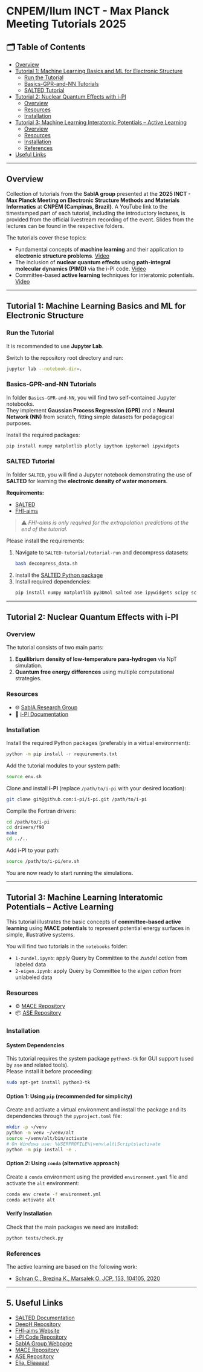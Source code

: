 # CNPEM/Ilum INCT - Max Planck Meeting Tutorials 2025

## 🗂️ Table of Contents

- [Overview](#overview)
- [Tutorial 1: Machine Learning Basics and ML for Electronic Structure](#tutorial-1-machine-learning-basics-and-ml-for-electronic-structure)
   - [Run the Tutorial](#run-the-tutorial)
   - [Basics-GPR-and-NN Tutorials](#basics-gpr-and-nn-tutorials)
   - [SALTED Tutorial](#salted-tutorial)
- [Tutorial 2: Nuclear Quantum Effects with i-PI](#tutorial-2-nuclear-quantum-effects-with-i-pi)
   - [Overview](#overview-1)
   - [Resources](#resources)
   - [Installation](#installation)
- [Tutorial 3: Machine Learning Interatomic Potentials – Active Learning](#tutorial-3-machine-learning-interatomic-potentials--active-learning)
   - [Overview](#overview-2)
   - [Resources](#resources-1)
   - [Installation](#installation-1)
   - [References](#references-1)
- [Useful Links](#5-useful-links)


---

## Overview

Collection of tutorials from the **SabIA group** presented at the **2025 INCT - Max Planck Meeting on Electronic Structure Methods and Materials Informatics** at **CNPEM (Campinas, Brazil)**. A YouTube link to the timestamped part of each tutorial, including the introductory lectures, is provided from the official livestream recording of the event. Slides from the lectures can be found in the respective folders.

The tutorials cover these topics:

- Fundamental concepts of **machine learning** and their application to **electronic structure problems**. [Video](https://www.youtube.com/watch?v=V9wDgLjeJoE&t=1s)
- The inclusion of **nuclear quantum effects** using **path-integral molecular dynamics (PIMD)** via the i-PI code. [Video](https://www.youtube.com/live/5TakNe0Yn4s?si=RXdVgpIzREhmNhuJ&t=5138)
- Committee-based **active learning** techniques for interatomic potentials. [Video](https://www.youtube.com/live/f_u3txNm5wc?si=MwUiH9qFrJjYzrHU&t=7040)

---

## Tutorial 1: Machine Learning Basics and ML for Electronic Structure

### Run the Tutorial

It is recommended to use **Jupyter Lab**.

Switch to the repository root directory and run:
```bash
jupyter lab --notebook-dir=.
```

### Basics-GPR-and-NN Tutorials

In folder `Basics-GPR-and-NN`, you will find two self-contained Jupyter notebooks.  
They implement **Gaussian Process Regression (GPR)** and a **Neural Network (NN)** from scratch, fitting simple datasets for pedagogical purposes.

Install the required packages:

```bash
pip install numpy matplotlib plotly ipython ipykernel ipywidgets
```

### SALTED Tutorial

In folder `SALTED`, you will find a Jupyter notebook demonstrating the use of **SALTED** for learning the **electronic density of water monomers**.

**Requirements:**
- [SALTED](https://salted.readthedocs.io/en/latest/installation/)
- [FHI-aims](https://fhi-aims.org/get-the-code-menu/license-academia)

> ⚠️ *FHI-aims is only required for the extrapolation predictions at the end of the tutorial.*  

Please install the requirements:
1. Navigate to `SALTED-tutorial/tutorial-run` and decompress datasets:
   ```bash
   bash decompress_data.sh
   ```
2. Install the [SALTED Python package](https://github.com/andreagrisafi/SALTED)
3. Install required dependencies:
   ```bash
   pip install numpy matplotlib py3Dmol salted ase ipywidgets scipy scikit-learn h5py
   ```

---

## Tutorial 2: Nuclear Quantum Effects with i-PI

### Overview

The tutorial consists of two main parts:
1. **Equilibrium density of low-temperature para-hydrogen** via NpT simulation.
2. **Quantum free energy differences** using multiple computational strategies.


### Resources

- 🌐 [SabIA Research Group](https://www.mpsd.mpg.de/research/groups/sabia)
- 📖 [i-PI Documentation](https://docs.ipi-code.org/)


### Installation

Install the required Python packages (preferably in a virtual environment):

```bash
python -m pip install -r requirements.txt
```

Add the tutorial modules to your system path:
```bash
source env.sh
```

Clone and install **i-PI** (replace `/path/to/i-pi` with your desired location):
```bash
git clone git@github.com:i-pi/i-pi.git /path/to/i-pi
```

Compile the Fortran drivers:
```bash
cd /path/to/i-pi
cd drivers/f90
make
cd ../..
```

Add i-PI to your path:
```bash
source /path/to/i-pi/env.sh
```

You are now ready to start running the simulations.

---

## Tutorial 3: Machine Learning Interatomic Potentials – Active Learning

This tutorial illustrates the basic concepts of **committee-based active learning** using **MACE potentials** to represent potential energy surfaces in simple, illustrative systems.

You will find two tutorials in the `notebooks` folder:
- `1-zundel.ipynb`: apply Query by Committee to the *zundel cation* from labeled data
- `2-eigen.ipynb`: apply Query by Committee to the *eigen cation* from unlabeled data


### Resources

- ⚙️ [MACE Repository](https://github.com/ACEsuit/mace)
- 📦 [ASE Repository](https://gitlab.com/ase/ase)


### Installation

#### System Dependencies

This tutorial requires the system package `python3-tk` for GUI support (used by `ase` and related tools).  
Please install it before proceeding:

```bash
sudo apt-get install python3-tk
```

#### Option 1: Using `pip` (recommended for simplicity)

Create and activate a virtual environment and install the package and its dependencies through the `pyproject.toml` file:

```bash
mkdir -p ~/venv
python -m venv ~/venv/alt
source ~/venv/alt/bin/activate  
# On Windows use: %USERPROFILE%\venv\alt\Scripts\activate
python -m pip install -e .
```

#### Option 2: Using `conda` (alternative approach)

Create a `conda` environment using the provided `environment.yaml` file and activate the `alt` environment:

```bash
conda env create -f environment.yml
conda activate alt
```

#### Verify Installation

Check that the main packages we need are installed:

```bash
python tests/check.py
```

### References

The active learning are based on the following work:

- [Schran C., Brezina K., Marsalek O. JCP, 153, 104105, 2020](https://doi.org/10.1063/5.0016004)

---

## 5. Useful Links

- [SALTED Documentation](https://salted.readthedocs.io)
- [DeepH Repository](https://github.com/deeph-dev)
- [FHI-aims Website](https://fhi-aims.org)
- [i-PI Code Repository](https://github.com/i-pi/i-pi)
- [SabIA Group Webpage](https://www.mpsd.mpg.de/research/groups/sabia)
- [MACE Repository](https://github.com/ACEsuit/mace)
- [ASE Repository](https://gitlab.com/ase/ase)
- [Elia, Eliaaaaa!](https://www.youtube.com/clip/UgkxIIoxVQ6gTe0BnKlGReFWBo4DUQsdiSXa)